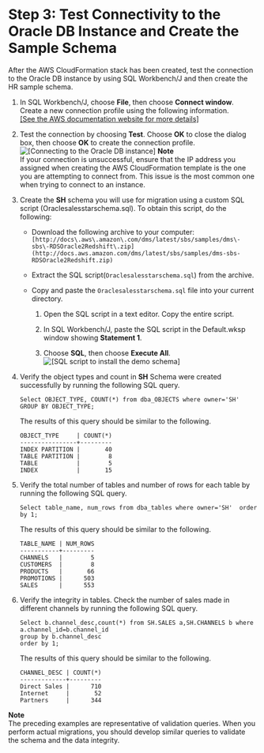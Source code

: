 # Step 3: Test Connectivity to the Oracle DB Instance and Create the Sample Schema<a name="chap-rdsoracle2redshift.steps.connectoracle"></a>

After the AWS CloudFormation stack has been created, test the connection to the Oracle DB instance by using SQL Workbench/J and then create the HR sample schema\.

1. In SQL Workbench/J, choose **File**, then choose **Connect window**\. Create a new connection profile using the following information\.    
[\[See the AWS documentation website for more details\]](http://docs.aws.amazon.com/dms/latest/sbs/chap-rdsoracle2redshift.steps.connectoracle.html)

1. Test the connection by choosing **Test**\. Choose **OK** to close the dialog box, then choose **OK** to create the connection profile\.  
![\[Connecting to the Oracle DB instance\]](http://docs.aws.amazon.com/dms/latest/sbs/images/sbs-rdsor2redshift9.png)
**Note**  
If your connection is unsuccessful, ensure that the IP address you assigned when creating the AWS CloudFormation template is the one you are attempting to connect from\. This issue is the most common one when trying to connect to an instance\.

1. Create the **SH** schema you will use for migration using a custom SQL script \(Oraclesalesstarschema\.sql\)\. To obtain this script, do the following:
   + Download the following archive to your computer: ` [http://docs\.aws\.amazon\.com/dms/latest/sbs/samples/dms\-sbs\-RDSOracle2Redshift\.zip](http://docs.aws.amazon.com/dms/latest/sbs/samples/dms-sbs-RDSOracle2Redshift.zip) ` 
   + Extract the SQL script\(`Oraclesalesstarschema.sql`\) from the archive\.
   + Copy and paste the `Oraclesalesstarschema.sql` file into your current directory\.

     1. Open the SQL script in a text editor\. Copy the entire script\.

     1. In SQL Workbench/J, paste the SQL script in the Default\.wksp window showing **Statement 1**\.

     1. Choose **SQL**, then choose **Execute All**\.  
![\[SQL script to install the demo schema\]](http://docs.aws.amazon.com/dms/latest/sbs/images/sbs-rdsor2redshift9.5.png)

1. Verify the object types and count in **SH** Schema were created successfully by running the following SQL query\.

   ```
   Select OBJECT_TYPE, COUNT(*) from dba_OBJECTS where owner='SH'
   GROUP BY OBJECT_TYPE;
   ```

   The results of this query should be similar to the following\.

   ```
   OBJECT_TYPE     | COUNT(*)
   ----------------+---------
   INDEX PARTITION |       40
   TABLE PARTITION |        8
   TABLE           |        5
   INDEX           |       15
   ```

1. Verify the total number of tables and number of rows for each table by running the following SQL query\.

   ```
   Select table_name, num_rows from dba_tables where owner='SH'  order by 1;
   ```

   The results of this query should be similar to the following\.

   ```
   TABLE_NAME | NUM_ROWS
   -----------+---------
   CHANNELS   |        5
   CUSTOMERS  |        8
   PRODUCTS   |       66
   PROMOTIONS |      503
   SALES      |      553
   ```

1. Verify the integrity in tables\. Check the number of sales made in different channels by running the following SQL query\.

   ```
   Select b.channel_desc,count(*) from SH.SALES a,SH.CHANNELS b where a.channel_id=b.channel_id
   group by b.channel_desc
   order by 1;
   ```

   The results of this query should be similar to the following\.

   ```
   CHANNEL_DESC | COUNT(*)
   -------------+---------
   Direct Sales |      710
   Internet     |       52
   Partners     |      344
   ```

**Note**  
The preceding examples are representative of validation queries\. When you perform actual migrations, you should develop similar queries to validate the schema and the data integrity\.
